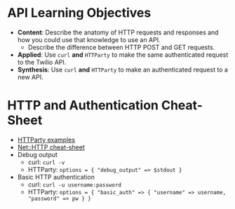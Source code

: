 # API Learning Objectives

- **Content**: Describe the anatomy of HTTP requests and responses and how you could use that knowledge to use an API.
    - Describe the difference between HTTP POST and GET requests.
- **Applied**: Use `curl` **and** `HTTParty` to make the same authenticated request to the Twilio API.
- **Synthesis**: Use `curl` **and** `HTTParty` to make an authenticated request to a new API.


# HTTP and Authentication Cheat-Sheet

- [HTTParty examples](https://github.com/jnunemaker/httparty/tree/master/examples/)
- [Net::HTTP cheat-sheet](https://github.com/augustl/net-http-cheat-sheet)
- Debug output
    - curl: `curl -v`
    - HTTParty: `options = { "debug_output" => $stdout }`
- Basic HTTP authentication
    - curl: `curl -u username:password`
    - HTTParty: `options = { "basic_auth" => { "username" => username, "password" => pw } }`

